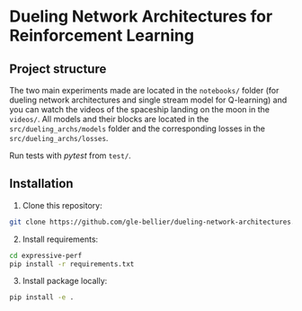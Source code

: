 # Dueling Network Architectures for Reinforcement Learning
## Project structure

The two main experiments made are located in the `notebooks/` folder (for dueling network architectures and single stream model for Q-learning) and you can watch the videos of the spaceship landing on the moon in the `videos/`.
All models and their blocks are located in the `src/dueling_archs/models` folder and the corresponding losses in the `src/dueling_archs/losses`.



Run tests with *pytest* from `test/`. 
## Installation

1. Clone this repository:

```bash
git clone https://github.com/gle-bellier/dueling-network-architectures.git

```

2. Install requirements:

```bash
cd expressive-perf
pip install -r requirements.txt

```

3. Install package locally:
```bash
pip install -e .
```